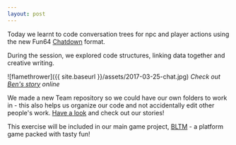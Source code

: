 ```yaml
---
layout: post
---
```

Today we learnt to code conversation trees for npc and player actions using the new Fun64 [Chatdown](https://xriss.github.io/fun64/blog/2017-03-19-chatdown/) format.

During the session, we explored code structures, linking data together and creative writing.


![flamethrower]({{ site.baseurl }}/assets/2017-03-25-chat.jpg)
*Check out [Ben's story](https://xriss.github.io/fun64/run/?url=https%3A%2F%2Fraw.githubusercontent.com%2Fbradford-coderdojo%2Fbltm%2Fmaster%2Fteam%2Fben%2Fben.chatdown.fun.lua) online*

We made a new Team repository so we could have our own folders to work in - this also helps us organize our code and not accidentally edit other people's work. [Have a look](https://github.com/bradford-coderdojo/bltm/tree/master/team) and check out our stories!


This exercise will be included in our main game project, [BLTM](https://bradford-coderdojo.github.io/bltm/) - a platform game packed with tasty fun!


